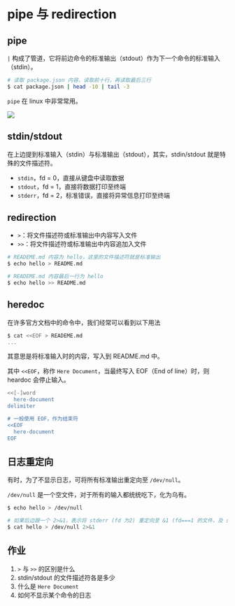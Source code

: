 # pipe 与 redirection

## pipe

`|` 构成了管道，它将前边命令的标准输出（stdout）作为下一个命令的标准输入（stdin）。

``` bash
# 读取 package.json 内容，读取前十行，再读取最后三行
$ cat package.json | head -10 | tail -3
```

`pipe` 在 linux 中非常常用。

![](https://static.shanyue.tech/images/22-06-29/clipboard-7407.89b422.webp)

## stdin/stdout

在上边提到标准输入（stdin）与标准输出（stdout），其实，stdin/stdout 就是特殊的文件描述符。

+ `stdin`，fd = 0，直接从键盘中读取数据
+ `stdout`，fd = 1，直接将数据打印至终端
+ `stderr`，fd = 2，标准错误，直接将异常信息打印至终端

## redirection

+ `>`：将文件描述符或标准输出中内容写入文件
+ `>>`：将文件描述符或标准输出中内容追加入文件

``` bash
# READEME.md 内容为 hello，这里的文件描述符就是标准输出
$ echo hello > README.md

# READEME.md 内容最后一行为 hello
$ echo hello >> README.md
```

## heredoc

在许多官方文档中的命令中，我们经常可以看到以下用法

``` bash
$ cat <<EOF > READEME.md
...
```

其意思是将标准输入时的内容，写入到 README.md 中。

其中 `<<EOF`，称作 `Here Document`，当最终写入 EOF（End of line）时，则 heardoc 会停止输入。

``` bash
<<[-]word
  here-document
delimiter

# 一般使用 EOF，作为结束符
<<EOF
  here-document
EOF
```

## 日志重定向

有时，为了不显示日志，可将所有标准输出重定向至 `/dev/null`。

`/dev/null` 是一个空文件，对于所有的输入都统统吃下，化为乌有。

``` bash
$ echo hello > /dev/null

# 如果后边跟一个 2>&1，表示将 stderr (fd 为2) 重定向至 &1 (fd===1 的文件，及 stdout)
$ cat hello > /dev/null 2>&1
```

## 作业

1. `>` 与 `>>` 的区别是什么
1. stdin/stdout 的文件描述符各是多少
1. 什么是 `Here Document`
1. 如何不显示某个命令的日志
